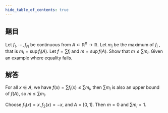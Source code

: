 ```yaml
---
hide_table_of_contents: true
---
```

## 題目

Let $f_1,\cdots, f_N$ be continuous from $A\subset\mathbb{R}^n\to\mathbb{R}$. Let $m_i$ be the maximum of $f_i$ , that is $m_i = \sup f_i(A)$. Let $f = \sum f_i$ and $m = \sup f(A)$. Show that $m\leq\sum m_i$. Given an example where equality fails.

## 解答

For all $x\in A$, we have $f(x) = \sum f_i(x)\leq \sum m_i$, then $\sum m_i$ is also an upper bound of $f(A)$, so $m\leq\sum m_i$.

Choose $f_1(x) = x, f_2(x) = -x$, and $A=[0,1]$. Then $m = 0$ and $\sum m_i=1$.